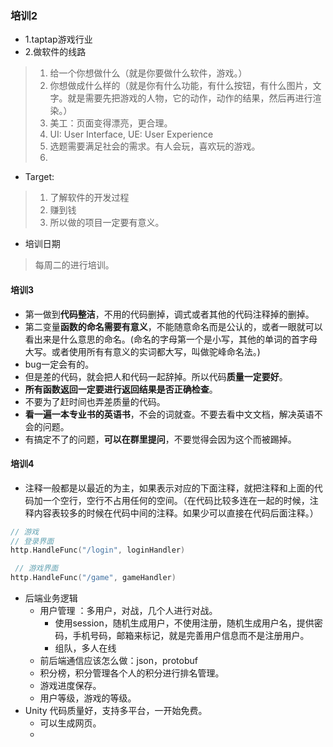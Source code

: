 ### 培训2
+ 1.taptap游戏行业
+ 2.做软件的线路
> 1. 给一个你想做什么（就是你要做什么软件，游戏。）
> 2. 你想做成什么样的（就是你有什么功能，有什么按钮，有什么图片，文字。就是需要先把游戏的人物，它的动作，动作的结果，然后再进行渲染。）
> 3. 美工：页面变得漂亮，更合理。
> 	1. UI: User Interface, UE: User Experience
> 4. 选题需要满足社会的需求。有人会玩，喜欢玩的游戏。
> 5. 

+ Target:
> 1. 了解软件的开发过程
> 2. 赚到钱
> 3. 所以做的项目一定要有意义。

+ 培训日期
> 每周二的进行培训。

#### 培训3
+ 第一做到**代码整洁**，不用的代码删掉，调式或者其他的代码注释掉的删掉。
+ 第二变量**函数的命名需要有意义**，不能随意命名而是公认的，或者一眼就可以看出来是什么意思的命名。(命名的字母第一个是小写，其他的单词的首字母大写。或者使用所有有意义的实词都大写，叫做驼峰命名法。)
+ bug一定会有的。
+ 但是差的代码，就会把人和代码一起辞掉。所以代码**质量一定要好**。
+ **所有函数返回一定要进行返回结果是否正确检查**。
+ 不要为了赶时间也弄差质量的代码。
+ **看一遍一本专业书的英语书**，不会的词就查。不要去看中文文档，解决英语不会的问题。
+ 有搞定不了的问题，**可以在群里提问**，不要觉得会因为这个而被踢掉。

#### 培训4
+ 注释一般都是以最近的为主，如果表示对应的下面注释，就把注释和上面的代码加一个空行，空行不占用任何的空间。（在代码比较多连在一起的时候，注释内容表较多的时候在代码中间的注释。如果少可以直接在代码后面注释。）
```go
// 游戏  
// 登录界面  
http.HandleFunc("/login", loginHandler) 

 // 游戏界面
http.HandleFunc("/game", gameHandler)  
```
+ 后端业务逻辑
	+ 用户管理 ：多用户，对战，几个人进行对战。
		+ 使用session，随机生成用户，不使用注册，随机生成用户名，提供密码，手机号码，邮箱来标记，就是完善用户信息而不是注册用户。
		+ 组队，多人在线
	+ 前后端通信应该怎么做：json，protobuf
	+ 积分榜，积分管理各个人的积分进行排名管理。
	+ 游戏进度保存。
	+ 用户等级，游戏的等级。
+ Unity 代码质量好，支持多平台，一开始免费。
	+ 可以生成网页。
	+ 